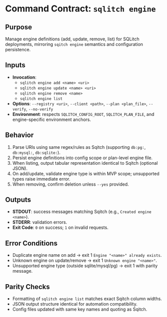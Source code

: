 # Command Contract: `sqlitch engine`

## Purpose
Manage engine definitions (add, update, remove, list) for SQLitch deployments, mirroring `sqitch engine` semantics and configuration persistence.

## Inputs
- **Invocation**:
  - `sqlitch engine add <name> <uri>`
  - `sqlitch engine update <name> <uri>`
  - `sqlitch engine remove <name>`
  - `sqlitch engine list`
- **Options**: `--registry <uri>`, `--client <path>`, `--plan <plan_file>`, `--verify`, `--no-verify`
- **Environment**: respects `SQLITCH_CONFIG_ROOT`, `SQLITCH_PLAN_FILE`, and engine-specific environment anchors.

## Behavior
1. Parse URIs using same regex/rules as Sqitch (supporting `db:pg:`, `db:mysql:`, `db:sqlite:`).
2. Persist engine definitions into config scope or plan-level engine file.
3. When listing, output tabular representation identical to Sqitch (optional JSON).
4. On add/update, validate engine type is within MVP scope; unsupported types raise immediate error.
5. When removing, confirm deletion unless `--yes` provided.

## Outputs
- **STDOUT**: success messages matching Sqitch (e.g., `Created engine <name>`).
- **STDERR**: validation errors.
- **Exit Code**: `0` on success; `1` on invalid requests.

## Error Conditions
- Duplicate engine name on add → exit 1 `Engine "<name>" already exists`.
- Unknown engine on update/remove → exit 1 `Unknown engine "<name>"`.
- Unsupported engine type (outside sqlite/mysql/pg) → exit 1 with parity message.

## Parity Checks
- Formatting of `sqlitch engine list` matches exact Sqitch column widths.
- JSON output structure identical for automation compatibility.
- Config files updated with same key names and quoting as Sqitch.
